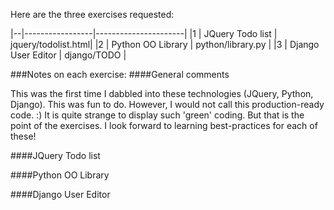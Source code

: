 Here are the three exercises requested:

|--|-----------------|----------------------|
|1 | JQuery Todo list | jquery/todolist.html|
|2 | Python OO Library | python/library.py |
|3 | Django User Editor | django/TODO |

###Notes on each exercise:
####General comments

This was the first time I dabbled into these technologies (JQuery, Python, Django). This was fun to do. However, I would not call this production-ready code. :) It is quite strange to display such 'green' coding. But that is the point of the exercises. I look forward to learning best-practices for each of these!


####JQuery Todo list


####Python OO Library

####Django User Editor
